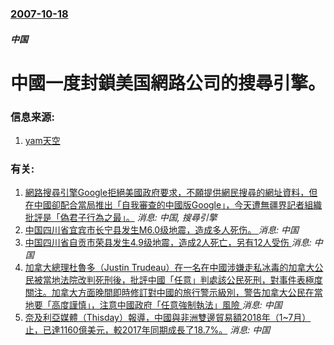 ### [2007-10-18](/news/2007/10/18/index.md)

##### 中国
# 中國一度封鎖美国網路公司的搜尋引擎。




### 信息来源:

1. [yam天空](http://news.yam.com/afp/entertain/200710/20071019871832.html)

### 有关:

1. [網路搜尋引擎Google拒絕美國政府要求，不願提供網民搜尋的網址資料，但在中國卻配合當局推出「自我審查的中國版Google」，今天遭無疆界記者組織批評是「偽君子行為之最」。](/zh/news/2006/01/25/網路搜尋引擎Google拒絕美國政府要求-不願提供網民搜尋的網址資料-但在中國卻配合當局推出-自我審查的中國版Googl.md) _消息: 中国, 搜尋引擎_
2. [中国四川省宜宾市长宁县发生M6.0级地震，造成多人死伤。 ](/zh/news/2019/06/17/中国四川省宜宾市长宁县发生M60级地震-造成多人死伤.md) _消息: 中国_
3. [中国四川省自贡市荣县发生4.9级地震，造成2人死亡，另有12人受伤 ](/zh/news/2019/02/25/中国四川省自贡市荣县发生49级地震-造成2人死亡-另有12人受伤.md) _消息: 中国_
4. [加拿大總理杜魯多（Justin Trudeau）在一名在中國涉嫌走私冰毒的加拿大公民被當地法院改判死刑後，批評中國「任意」判處該公民死刑，對事件表極度關注。加拿大方面晚間即時修訂對中國的旅行警示級別，警告加拿大公民在當地要「高度謹慎」，注意中國政府「任意強制執法」風險 ](/zh/news/2019/01/14/加拿大總理杜魯多-Justin-Trudeau-在一名在中國涉嫌走私冰毒的加拿大公民被當地法院改判死刑後-批評中國-任意.md) _消息: 中国_
5. [奈及利亞媒體（Thisday）報導，中國與非洲雙邊貿易額2018年（1~7月）止，已達1160億美元，較2017年同期成長了18.7%。](/zh/news/2018/08/28/奈及利亞媒體-Thisday-報導-中國與非洲雙邊貿易額2018年-1-7月-止-已達1160億美元-較2017年同期成.md) _消息: 中国_
